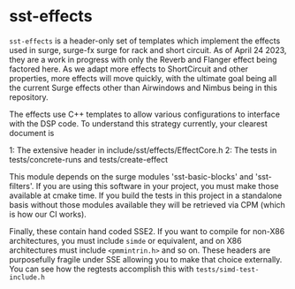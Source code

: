 # sst-effects

`sst-effects` is a header-only set of templates which implement the 
effects used in surge, surge-fx surge for rack and short circuit. 
As of April 24 2023, they are a work in progress with only the Reverb
and Flanger effect being factored here. As we adapt more effects to
ShortCircuit and other properties, more effects will move quickly,
with the ultimate goal being all the current Surge effects other than
Airwindows and Nimbus being in this repository.

The effects use C++ templates to allow various configurations to interface
with the DSP code. To understand this strategy currently, your clearest
document is

1: The extensive header in include/sst/effects/EffectCore.h
2: The tests in tests/concrete-runs and tests/create-effect

This module depends on the surge modules 'sst-basic-blocks' and
'sst-filters'. If you are using this software in your project,
you must make those available at cmake time. If you build the tests
in this project in a standalone basis without those modules available
they will be retrieved via CPM (which is how our CI works).

Finally, these contain hand coded SSE2. If you want to compile for
non-X86 architectures, you must include `simde` or equivalent, and on
X86 architectures must include `<pmmintrin.h>` and so on. These headers
are purposefully fragile under SSE allowing you to make that choice externally.
You can see how the regtests accomplish this with `tests/simd-test-include.h`